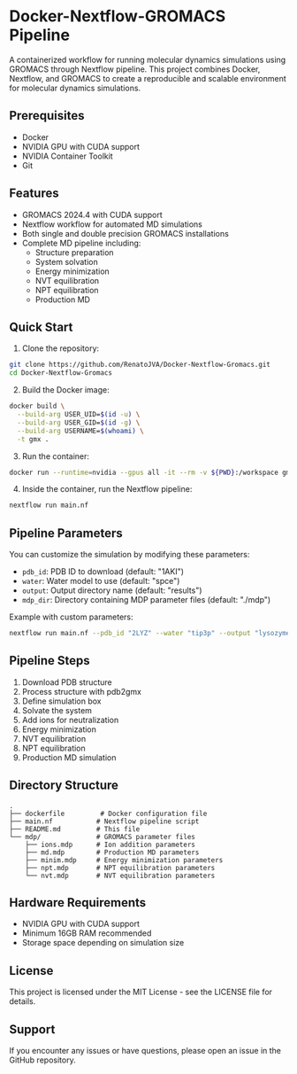 # Docker-Nextflow-GROMACS Pipeline

A containerized workflow for running molecular dynamics simulations using GROMACS through Nextflow pipeline. This project combines Docker, Nextflow, and GROMACS to create a reproducible and scalable environment for molecular dynamics simulations.

## Prerequisites

- Docker
- NVIDIA GPU with CUDA support
- NVIDIA Container Toolkit
- Git

## Features

- GROMACS 2024.4 with CUDA support
- Nextflow workflow for automated MD simulations
- Both single and double precision GROMACS installations
- Complete MD pipeline including:
  - Structure preparation
  - System solvation
  - Energy minimization
  - NVT equilibration
  - NPT equilibration
  - Production MD

## Quick Start

1. Clone the repository:
```bash
git clone https://github.com/RenatoJVA/Docker-Nextflow-Gromacs.git
cd Docker-Nextflow-Gromacs
```

2. Build the Docker image:
```bash
docker build \
  --build-arg USER_UID=$(id -u) \
  --build-arg USER_GID=$(id -g) \
  --build-arg USERNAME=$(whoami) \
  -t gmx .
```

3. Run the container:
```bash
docker run --runtime=nvidia --gpus all -it --rm -v ${PWD}:/workspace gmx
```

4. Inside the container, run the Nextflow pipeline:
```bash
nextflow run main.nf
```

## Pipeline Parameters

You can customize the simulation by modifying these parameters:

- `pdb_id`: PDB ID to download (default: "1AKI")
- `water`: Water model to use (default: "spce")
- `output`: Output directory name (default: "results")
- `mdp_dir`: Directory containing MDP parameter files (default: "./mdp")

Example with custom parameters:
```bash
nextflow run main.nf --pdb_id "2LYZ" --water "tip3p" --output "lysozyme_results"
```

## Pipeline Steps

1. Download PDB structure
2. Process structure with pdb2gmx
3. Define simulation box
4. Solvate the system
5. Add ions for neutralization
6. Energy minimization
7. NVT equilibration
8. NPT equilibration
9. Production MD simulation

## Directory Structure

```
.
├── dockerfile         # Docker configuration file
├── main.nf           # Nextflow pipeline script
├── README.md         # This file
└── mdp/              # GROMACS parameter files
    ├── ions.mdp      # Ion addition parameters
    ├── md.mdp        # Production MD parameters
    ├── minim.mdp     # Energy minimization parameters
    ├── npt.mdp       # NPT equilibration parameters
    └── nvt.mdp       # NVT equilibration parameters
```

## Hardware Requirements

- NVIDIA GPU with CUDA support
- Minimum 16GB RAM recommended
- Storage space depending on simulation size

## License

This project is licensed under the MIT License - see the LICENSE file for details.

## Support

If you encounter any issues or have questions, please open an issue in the GitHub repository.